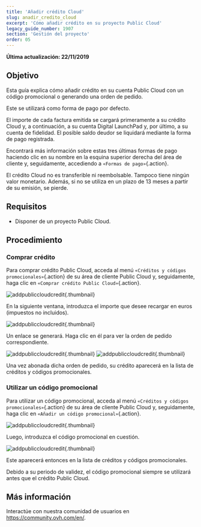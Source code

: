 ```yaml
---
title: 'Añadir crédito Cloud'
slug: anadir_credito_cloud
excerpt: 'Cómo añadir crédito en su proyecto Public Cloud'
legacy_guide_number: 1907
section: 'Gestión del proyecto'
order: 05
---
```


**Última actualización: 22/11/2019**

## Objetivo

Esta guía explica cómo añadir crédito en su cuenta Public Cloud con un código promocional o generando una orden de pedido.

Este se utilizará como forma de pago por defecto.

El importe de cada factura emitida se cargará primeramente a su crédito Cloud y, a continuación, a su cuenta Digital LaunchPad y, por último, a su cuenta de fidelidad. El posible saldo deudor se liquidará mediante la forma de pago registrada. 

Encontrará más información sobre estas tres últimas formas de pago haciendo clic en su nombre en la esquina superior derecha del área de cliente y, seguidamente, accediendo a `«Formas de pago»`{.action}.

El crédito Cloud no es transferible ni reembolsable. Tampoco tiene ningún valor monetario. Además, si no se utiliza en un plazo de 13 meses a partir de su emisión, se pierde.

## Requisitos

* Disponer de un proyecto Public Cloud.

## Procedimiento

### Comprar crédito

Para comprar crédito Public Cloud, acceda al menú `«Créditos y códigos promocionales»`{.action} de su área de cliente Public Cloud y, seguidamente, haga clic en `«Comprar crédito Public Cloud»`{.action}.


![addpubliccloudcredit](images/buycredit1.png){.thumbnail}

En la siguiente ventana, introduzca el importe que desee recargar en euros (impuestos no incluidos).

![addpubliccloudcredit](images/buycredit2.png){.thumbnail}

Un enlace se generará. Haga clic en él para ver la orden de pedido correspondiente.

![addpubliccloudcredit](images/buycredit3.png){.thumbnail}
![addpubliccloudcredit](images/buycredit4.png){.thumbnail}

Una vez abonada dicha orden de pedido, su crédito aparecerá en la lista de créditos y códigos promocionales.

### Utilizar un código promocional

Para utilizar un código promocional, acceda al menú `«Créditos y códigos promocionales»`{.action} de su área de cliente Public Cloud y, seguidamente, haga clic en `«Añadir un código promocional»`{.action}.

![addpubliccloudcredit](images/buycredit6.png){.thumbnail}

Luego, introduzca el código promocional en cuestión.

![addpubliccloudcredit](images/buycredit7.png){.thumbnail}

Este aparecerá entonces en la lista de créditos y códigos promocionales.

Debido a su periodo de validez, el código promocional siempre se utilizará antes que el crédito Public Cloud.

## Más información

Interactúe con nuestra comunidad de usuarios en <https://community.ovh.com/en/>.